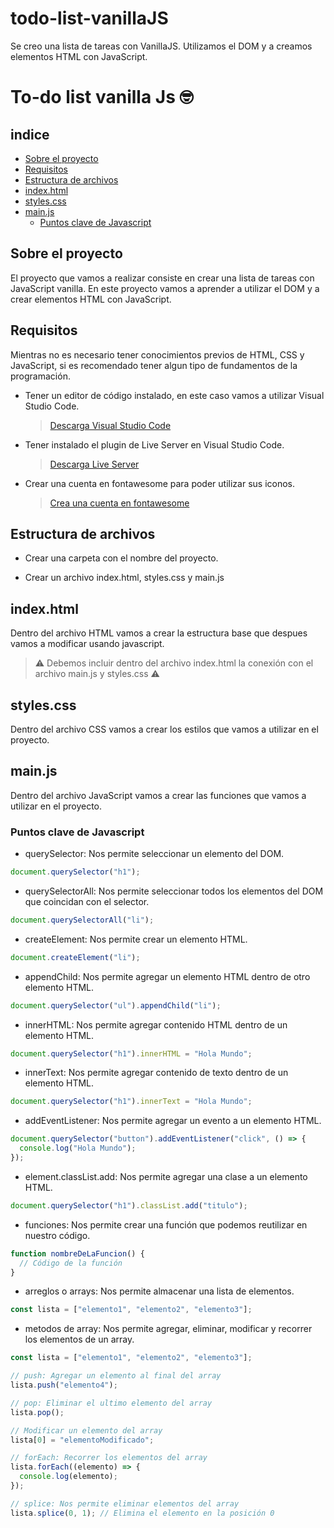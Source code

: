 # todo-list-vanillaJS
Se creo una lista de tareas con VanillaJS. Utilizamos el DOM y a creamos elementos HTML con JavaScript.

# To-do list vanilla Js 🤓

## indice

- [Sobre el proyecto](#sobre-el-proyecto)
- [Requisitos](#requisitos)
- [Estructura de archivos](#estructura-de-archivos)
- [index.html](#index.html)
- [styles.css](#styles.css)
- [main.js](#main.js)
  - [Puntos clave de Javascript](#puntos-clave-de-javascript)

## Sobre el proyecto

El proyecto que vamos a realizar consiste en crear una lista de tareas con JavaScript vanilla. En este proyecto vamos a aprender a utilizar el DOM y a crear elementos HTML con JavaScript.

## Requisitos

Mientras no es necesario tener conocimientos previos de HTML, CSS y JavaScript, si es recomendado tener algun tipo de fundamentos de la programación.

- Tener un editor de código instalado, en este caso vamos a utilizar Visual Studio Code.

  > [Descarga Visual Studio Code](https://code.visualstudio.com/)

- Tener instalado el plugin de Live Server en Visual Studio Code.

  > [Descarga Live Server](https://marketplace.visualstudio.com/items?itemName=ritwickdey.LiveServer)

- Crear una cuenta en fontawesome para poder utilizar sus iconos.
  > [Crea una cuenta en fontawesome](https://fontawesome.com/)

## Estructura de archivos

- Crear una carpeta con el nombre del proyecto.

- Crear un archivo index.html, styles.css y main.js

## index.html

Dentro del archivo HTML vamos a crear la estructura base que despues vamos a modificar usando javascript.

> ⚠ Debemos incluir dentro del archivo index.html la conexión con el archivo main.js y styles.css ⚠

## styles.css

Dentro del archivo CSS vamos a crear los estilos que vamos a utilizar en el proyecto.

## main.js

Dentro del archivo JavaScript vamos a crear las funciones que vamos a utilizar en el proyecto.

### Puntos clave de Javascript

- querySelector: Nos permite seleccionar un elemento del DOM.

```javascript
document.querySelector("h1");
```

- querySelectorAll: Nos permite seleccionar todos los elementos del DOM que coincidan con el selector.

```javascript
document.querySelectorAll("li");
```

- createElement: Nos permite crear un elemento HTML.

```javascript
document.createElement("li");
```

- appendChild: Nos permite agregar un elemento HTML dentro de otro elemento HTML.

```javascript
document.querySelector("ul").appendChild("li");
```

- innerHTML: Nos permite agregar contenido HTML dentro de un elemento HTML.

```javascript
document.querySelector("h1").innerHTML = "Hola Mundo";
```

- innerText: Nos permite agregar contenido de texto dentro de un elemento HTML.

```javascript
document.querySelector("h1").innerText = "Hola Mundo";
```

- addEventListener: Nos permite agregar un evento a un elemento HTML.

```javascript
document.querySelector("button").addEventListener("click", () => {
  console.log("Hola Mundo");
});
```

- element.classList.add: Nos permite agregar una clase a un elemento HTML.

```javascript
document.querySelector("h1").classList.add("titulo");
```

- funciones: Nos permite crear una función que podemos reutilizar en nuestro código.

```javascript
function nombreDeLaFuncion() {
  // Código de la función
}
```

- arreglos o arrays: Nos permite almacenar una lista de elementos.

```javascript
const lista = ["elemento1", "elemento2", "elemento3"];
```

- metodos de array: Nos permite agregar, eliminar, modificar y recorrer los elementos de un array.

```javascript
const lista = ["elemento1", "elemento2", "elemento3"];

// push: Agregar un elemento al final del array
lista.push("elemento4");

// pop: Eliminar el ultimo elemento del array
lista.pop();

// Modificar un elemento del array
lista[0] = "elementoModificado";

// forEach: Recorrer los elementos del array
lista.forEach((elemento) => {
  console.log(elemento);
});

// splice: Nos permite eliminar elementos del array
lista.splice(0, 1); // Elimina el elemento en la posición 0
```